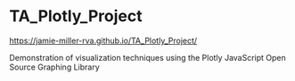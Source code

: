 # TA_Plotly_Project
https://jamie-miller-rva.github.io/TA_Plotly_Project/

Demonstration of visualization techniques using the Plotly JavaScript Open Source Graphing Library
